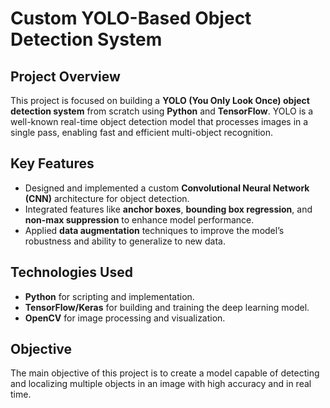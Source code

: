 # Custom YOLO-Based Object Detection System

## Project Overview
This project is focused on building a **YOLO (You Only Look Once) object detection system** from scratch using **Python** and **TensorFlow**. YOLO is a well-known real-time object detection model that processes images in a single pass, enabling fast and efficient multi-object recognition.

## Key Features
- Designed and implemented a custom **Convolutional Neural Network (CNN)** architecture for object detection.
- Integrated features like **anchor boxes**, **bounding box regression**, and **non-max suppression** to enhance model performance.
- Applied **data augmentation** techniques to improve the model’s robustness and ability to generalize to new data.

## Technologies Used
- **Python** for scripting and implementation.
- **TensorFlow/Keras** for building and training the deep learning model.
- **OpenCV** for image processing and visualization.

## Objective
The main objective of this project is to create a model capable of detecting and localizing multiple objects in an image with high accuracy and in real time.


